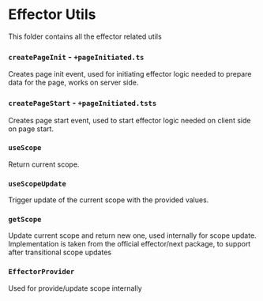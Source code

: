# Effector Utils
This folder contains all the effector related utils

### `createPageInit` - `+pageInitiated.ts`

Creates page init event, used for initiating effector logic needed to prepare data for the page, works on server side.

### `createPageStart` - `+pageInitiated.tsts`

Creates page start event, used to start effector logic needed on client side on page start.

### `useScope`

Return current scope.

### `useScopeUpdate`

Trigger update of the current scope with the provided values.

### `getScope`

Update current scope and return new one, used internally for scope update. Implementation is taken from the official
effector/next package, to support after transitional scope updates

### `EffectorProvider`

Used for provide/update scope internally